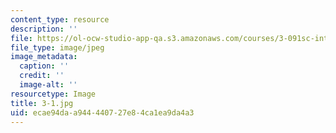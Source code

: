 ```yaml
---
content_type: resource
description: ''
file: https://ol-ocw-studio-app-qa.s3.amazonaws.com/courses/3-091sc-introduction-to-solid-state-chemistry-fall-2010/ecae94daa944440727e84ca1ea9da4a3_3-1.jpg
file_type: image/jpeg
image_metadata:
  caption: ''
  credit: ''
  image-alt: ''
resourcetype: Image
title: 3-1.jpg
uid: ecae94da-a944-4407-27e8-4ca1ea9da4a3
---
```

